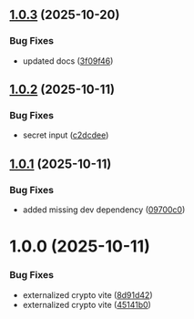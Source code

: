 ## [1.0.3](https://github.com/SourceRegistry/node-totp/compare/v1.0.2...v1.0.3) (2025-10-20)


### Bug Fixes

* updated docs ([3f09f46](https://github.com/SourceRegistry/node-totp/commit/3f09f46ae0118e0ecb777f8cd5152f382ddfc5d0))

## [1.0.2](https://github.com/SourceRegistry/node-totp/compare/v1.0.1...v1.0.2) (2025-10-11)


### Bug Fixes

* secret input ([c2dcdee](https://github.com/SourceRegistry/node-totp/commit/c2dcdee746c1fafa62fe8625c294b53ec7541c53))

## [1.0.1](https://github.com/SourceRegistry/node-totp/compare/v1.0.0...v1.0.1) (2025-10-11)


### Bug Fixes

* added missing dev dependency ([09700c0](https://github.com/SourceRegistry/node-totp/commit/09700c05877ba7a4e64e71c1418b2f9a1ec840b4))

# 1.0.0 (2025-10-11)


### Bug Fixes

* externalized crypto vite ([8d91d42](https://github.com/SourceRegistry/node-totp/commit/8d91d4218783ab620ce8a0b9b2a915e0478c55d5))
* externalized crypto vite ([45141b0](https://github.com/SourceRegistry/node-totp/commit/45141b0896409be7bb0c692e4a59f1f7aa62a385))
